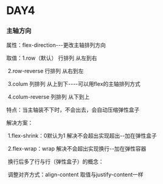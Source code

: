 # DAY4

### 主轴方向

属性：flex-direction---更改主轴排列方向

取值：1.row（默认） 行排列   从左到右

​	   2.row-reverse   行排列  从右到左

​	   3.colum  列排列   从上到下----可以用flex的主轴排列方式

​	   4.colum-reverse 列排列 从下到上	

特点：当主轴装不下时，不会出去，会自动压缩弹性盒子

解决方案：

​	   1.flex-shrink：0默认为1    解决不会超出实现超出--加在弹性盒子

​	   2.flex-wrap：wrap    解决不会超出实现换行--加在弹性容器

​	   换行后多了行与行（弹性盒子）的概念：

​	   调整对齐方式：align-content 取值与justify-content一样

